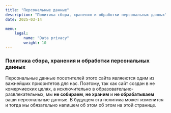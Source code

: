 ```yaml
---
title: "Персональные данные"
description: "Политика сбора, хранения и обработки персональных данных"
date: 2025-03-14

menu:
    legal:
        name: "Data privacy"
        weight: 10
--- 
```


### Политика сбора, хранения и обработки персональных данных

Персональные данные посетителей этого сайта являеются одим из важнейших приоритетов для нас. Поэтому, так как сайт создан в не комерчиеских целях, а исключительно в образовательно-развлекательных, мы **не собираем**, **не храним** и **не обрабатываем** ваши персональные данные. В будущем эта политика может изменится и тогда мы обязательно напишем об этом об этом на этой странице.
